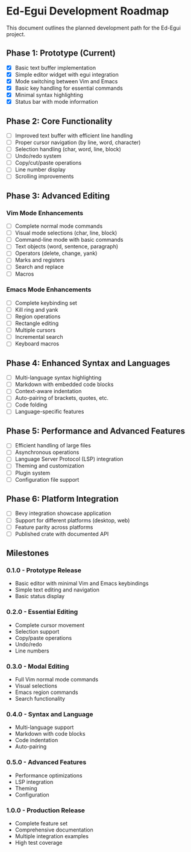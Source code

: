 # Ed-Egui Development Roadmap

This document outlines the planned development path for the Ed-Egui project.

## Phase 1: Prototype (Current)

- [x] Basic text buffer implementation
- [x] Simple editor widget with egui integration
- [x] Mode switching between Vim and Emacs
- [x] Basic key handling for essential commands
- [x] Minimal syntax highlighting
- [x] Status bar with mode information

## Phase 2: Core Functionality

- [ ] Improved text buffer with efficient line handling
- [ ] Proper cursor navigation (by line, word, character)
- [ ] Selection handling (char, word, line, block)
- [ ] Undo/redo system
- [ ] Copy/cut/paste operations
- [ ] Line number display
- [ ] Scrolling improvements

## Phase 3: Advanced Editing

### Vim Mode Enhancements
- [ ] Complete normal mode commands
- [ ] Visual mode selections (char, line, block)
- [ ] Command-line mode with basic commands
- [ ] Text objects (word, sentence, paragraph)
- [ ] Operators (delete, change, yank)
- [ ] Marks and registers
- [ ] Search and replace
- [ ] Macros

### Emacs Mode Enhancements
- [ ] Complete keybinding set
- [ ] Kill ring and yank
- [ ] Region operations
- [ ] Rectangle editing
- [ ] Multiple cursors
- [ ] Incremental search
- [ ] Keyboard macros

## Phase 4: Enhanced Syntax and Languages

- [ ] Multi-language syntax highlighting
- [ ] Markdown with embedded code blocks
- [ ] Context-aware indentation
- [ ] Auto-pairing of brackets, quotes, etc.
- [ ] Code folding
- [ ] Language-specific features

## Phase 5: Performance and Advanced Features

- [ ] Efficient handling of large files
- [ ] Asynchronous operations
- [ ] Language Server Protocol (LSP) integration
- [ ] Theming and customization
- [ ] Plugin system
- [ ] Configuration file support

## Phase 6: Platform Integration

- [ ] Bevy integration showcase application
- [ ] Support for different platforms (desktop, web)
- [ ] Feature parity across platforms
- [ ] Published crate with documented API

## Milestones

### 0.1.0 - Prototype Release
- Basic editor with minimal Vim and Emacs keybindings
- Simple text editing and navigation
- Basic status display

### 0.2.0 - Essential Editing
- Complete cursor movement
- Selection support
- Copy/paste operations
- Undo/redo
- Line numbers

### 0.3.0 - Modal Editing
- Full Vim normal mode commands
- Visual selections
- Emacs region commands
- Search functionality

### 0.4.0 - Syntax and Language
- Multi-language support
- Markdown with code blocks
- Code indentation
- Auto-pairing

### 0.5.0 - Advanced Features
- Performance optimizations
- LSP integration
- Theming
- Configuration

### 1.0.0 - Production Release
- Complete feature set
- Comprehensive documentation
- Multiple integration examples
- High test coverage